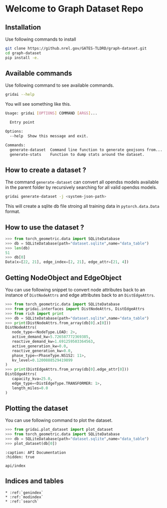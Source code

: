 
# Welcome to Graph Dataset Repo

## Installation

Use following commands to install
```bash title="Installation Steps"
git clone https://github.nrel.gov/GATES-TLDRD/graph-dataset.git
cd graph-dataset
pip install -e.
```

## Available commands

Use following command to see available commands.

```bash
gridai --help
```

You will see something like this.
```bash
Usage: gridai [OPTIONS] COMMAND [ARGS]...

  Entry point

Options:
  --help  Show this message and exit.

Commands:
  generate-dataset  Command line function to generate geojsons from...
  generate-stats    Function to dump stats around the dataset.
```

## How to create a dataset ?

The command `generate-dataset` can convert all opendss models available in the parent folder by recursively searching for all valid opendss models.

```bash
gridai generate-dataset -j <system-json-path>
```

This will create a sqlite db file stroing all training data in `pytorch.data.Data` format.

## How to use the dataset ?

```python
>>> from torch_geometric.data import SQLiteDatabase
>>> db = SQLiteDatabase(path="dataset.sqlite",name="data_table")
>>> len(db)
51
>>> db[0]
Data(x=[22, 21], edge_index=[2, 21], edge_attr=[21, 4])
```

## Getting NodeObject and EdgeObject

You can use following snippet to convert node attributes back to an instance of 
`DistNodeAttrs` and edge attributes back to an `DistEdgeAttrs`.

```python
>>> from torch_geometric.data import SQLiteDatabase
>>> from gridai.interfaces import DistNodeAttrs, DistEdgeAttrs
>>> from rich import print
>>> db = SQLiteDatabase(path="dataset.sqlite",name="data_table")
>>> print(DistNodeAttrs.from_array(db[0].x[0]))
DistNodeAttrs(
   node_type=<NodeType.LOAD: 2>,
   active_demand_kw=5.726587772369385,
   reactive_demand_kw=1.691259503364563,
   active_generation_kw=0.0,
   reactive_generation_kw=0.0,
   phase_type=<PhaseType.NS1S2: 11>,
   kv_level=0.1200888529419899
)
>>> print(DistEdgeAttrs.from_array(db[0].edge_attr[0]))
DistEdgeAttrs(
   capacity_kva=25.0,
   edge_type=<DistEdgeType.TRANSFORMER: 1>,
   length_miles=0.0
)
```

## Plotting the dataset

You can use following command to plot the dataset.

```python
>>> from gridai.plot_dataset import plot_dataset
>>> from torch_geometric.data import SQLiteDatabase
>>> db = SQLiteDatabase(path="dataset.sqlite",name="data_table")
>>> plot_dataset(db[0])
```

```{toctree}
:caption: API Documentation
:hidden: true

api/index
```




## Indices and tables

```{eval-rst}
* :ref:`genindex`
* :ref:`modindex`
* :ref:`search`
```
